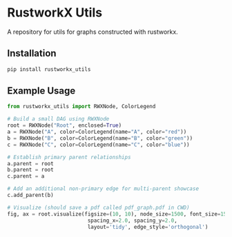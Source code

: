 # RustworkX Utils

A repository for utils for graphs constructed with rustworkx.


## Installation

```bash
pip install rustworkx_utils
```

## Example Usage

```python
from rustworkx_utils import RWXNode, ColorLegend

# Build a small DAG using RWXNode
root = RWXNode("Root", enclosed=True)
a = RWXNode("A", color=ColorLegend(name="A", color="red"))
b = RWXNode("B", color=ColorLegend(name="B", color="green"))
c = RWXNode("C", color=ColorLegend(name="C", color="blue"))

# Establish primary parent relationships
a.parent = root
b.parent = root
c.parent = a

# Add an additional non-primary edge for multi-parent showcase
c.add_parent(b)

# Visualize (should save a pdf called pdf_graph.pdf in CWD)
fig, ax = root.visualize(figsize=(10, 10), node_size=1500, font_size=15,
                          spacing_x=2.0, spacing_y=2.0,
                          layout='tidy', edge_style='orthogonal')
```

